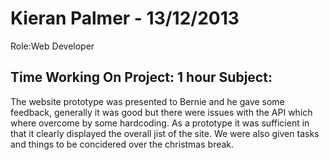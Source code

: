 Kieran Palmer - 13/12/2013
===============
Role:Web Developer 

Time Working On Project: 1 hour
Subject:
---------------

  The website prototype was presented to Bernie and he gave some feedback, generally it was good  but there were issues with the API which where overcome by some hardcoding. As a prototype it was sufficient in that it clearly displayed the overall jist of the site. We were also given tasks and things to be concidered over the christmas break.
